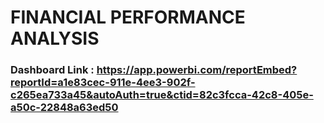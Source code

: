# FINANCIAL PERFORMANCE ANALYSIS

### Dashboard Link : https://app.powerbi.com/reportEmbed?reportId=a1e83cec-911e-4ee3-902f-c265ea733a45&autoAuth=true&ctid=82c3fcca-42c8-405e-a50c-22848a63ed50

